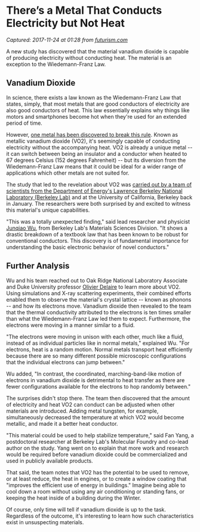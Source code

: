 # There’s a Metal That Conducts Electricity but Not Heat

_Captured: 2017-11-24 at 01:28 from [futurism.com](https://futurism.com/metal-that-conducts-electricity-not-heat/)_

A new study has discovered that the material vanadium dioxide is capable of producing electricity without conducting heat. The material is an exception to the Wiedemann-Franz Law.

## Vanadium Dioxide

In science, there exists a law known as the Wiedemann-Franz Law that states, simply, that most metals that are good conductors of electricity are also good conductors of heat. This law essentially explains why things like motors and smartphones become hot when they're used for an extended period of time.

However, [one metal has been discovered to break this rule](https://www.sciencealert.com/physicists-have-found-a-metal-that-conducts-electricity-but-not-heat). Known as metallic vanadium dioxide (VO2), it's seemingly capable of conducting electricity without the accompanying heat. VO2 is already a unique metal -- it can switch between being an insulator and a conductor when heated to 67 degrees Celsius (152 degrees Fahrenheit) -- but its diversion from the Wiedemann-Franz Law means that it could be ideal for a wider range of applications which other metals are not suited for.

The study that led to the revelation about VO2 was [carried out by a team of scientists from the Department of Energy's Lawrence Berkeley National Laboratory (Berkeley Lab)](https://newscenter.lbl.gov/2017/01/26/electricity-not-heat-flows-in-vanadium-dioxide/) and at the University of California, Berkeley back in January. The researchers were both surprised by and excited to witness this material's unique capabilities.

"This was a totally unexpected finding," said lead researcher and physicist [Junqiao Wu](https://www.mse.berkeley.edu/ourfaculty/wuj), from Berkeley Lab's Materials Sciences Division. "It shows a drastic breakdown of a textbook law that has been known to be robust for conventional conductors. This discovery is of fundamental importance for understanding the basic electronic behavior of novel conductors."

## Further Analysis

Wu and his team reached out to Oak Ridge National Laboratory Associate and Duke University professor [Olivier Delaire](https://www.ornl.gov/staff-profile/olivier-delaire) to learn more about VO2. Using simulations and X-ray scattering experiments, their combined efforts enabled them to observe the material's crystal lattice -- known as phonons -- and how its electrons move. Vanadium dioxide then revealed to the team that the thermal conductivity attributed to the electrons is ten times smaller than what the Wiedemann-Franz Law led them to expect. Furthermore, the electrons were moving in a manner similar to a fluid.

"The electrons were moving in unison with each other, much like a fluid, instead of as individual particles like in normal metals," explained Wu. "For electrons, heat is a random motion. Normal metals transport heat efficiently because there are so many different possible microscopic configurations that the individual electrons can jump between."

Wu added, "In contrast, the coordinated, marching-band-like motion of electrons in vanadium dioxide is detrimental to heat transfer as there are fewer configurations available for the electrons to hop randomly between."

The surprises didn't stop there. The team then discovered that the amount of electricity and heat VO2 can conduct can be adjusted when other materials are introduced. Adding metal tungsten, for example, simultaneously decreased the temperature at which VO2 would become metallic, and made it a better heat conductor.

"This material could be used to help stabilize temperature," said Fan Yang, a postdoctoral researcher at Berkeley Lab's Molecular Foundry and co-lead author on the study. Yang went on to explain that more work and research would be required before vanadium dioxide could be commercialized and used in publicly available products.

That said, the team notes that VO2 has the potential to be used to remove, or at least reduce, the heat in engines, or to create a window coating that "improves the efficient use of energy in buildings." Imagine being able to cool down a room without using any air conditioning or standing fans, or keeping the heat inside of a building during the Winter.

Of course, only time will tell if vanadium dioxide is up to the task. Regardless of the outcome, it's interesting to learn how such characteristics exist in unsuspecting materials.
